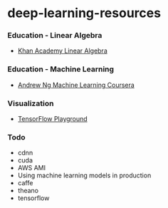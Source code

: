 # deep-learning-resources

### Education - Linear Algebra
- [Khan Academy Linear Algebra](https://www.khanacademy.org/math/linear-algebra)

### Education - Machine Learning
- [Andrew Ng Machine Learning
Coursera](https://www.youtube.com/watch?v=gNkE3tFUFuw&list=PL0Smm0jPm9WcCsYvbhPCdizqNKps69W4Z)

### Visualization
- [TensorFlow Playground](http://playground.tensorflow.org/#activation=tanh&batchSize=10&dataset=circle&regDataset=reg-plane&learningRate=0.03&regularizationRate=0&noise=0&networkShape=4,2&seed=0.49887&showTestData=false&discretize=false&percTrainData=50&x=true&y=true&xTimesY=false&xSquared=false&ySquared=false&cosX=false&sinX=false&cosY=false&sinY=false&collectStats=false&problem=classification)

### Todo
- cdnn
- cuda
- AWS AMI
- Using machine learning models in production
- caffe
- theano
- tensorflow


